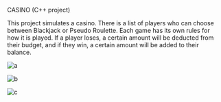 CASINO (C++ project)

This project simulates a casino. 
There is a list of players who can choose between Blackjack or Pseudo Roulette. 
Each game has its own rules for how it is played. 
If a player loses, a certain amount will be deducted from their budget, and if they win, a certain amount will be added to their balance.


![a](https://github.com/user-attachments/assets/9acf4283-179a-4d0f-b95b-55f9ba9c6cbc)


![b](https://github.com/user-attachments/assets/c439f8a8-3cfe-4ab5-8c8c-84a6d983b498)


![c](https://github.com/user-attachments/assets/4acb0645-84f9-4051-8220-648369514550)


